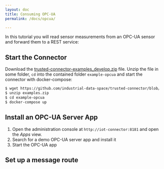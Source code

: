 ```yaml
---
layout: doc
title: Consuming OPC-UA
permalink: /docs/opcua/

---
```


In this tutorial you will read sensor measurements from an OPC-UA sensor and forward them to a REST service:

## Start the Connector

Download the [trusted-connector-examples_develop.zip](https://github.com/industrial-data-space/trusted-connector/blob/develop/examples/trusted-connector-examples_develop.zip?raw=true) file. Unzip the file in some folder, `cd` into the contained folder `example-opcua` and start the connector with docker-compose:

```bash
$ wget https://github.com/industrial-data-space/trusted-connector/blob/develop/examples/trusted-connector-examples_develop.zip?raw=true -O examples.zip
$ unzip examples.zip
$ cd example-opcua
$ docker-compose up
```

## Install an OPC-UA Server App

1. Open the administration console at `http://iot-connector:8181` and open the _Apps_ view.
2. Search for a demo OPC-UA server app and install it
3. Start the OPC-UA app


## Set up a message route
